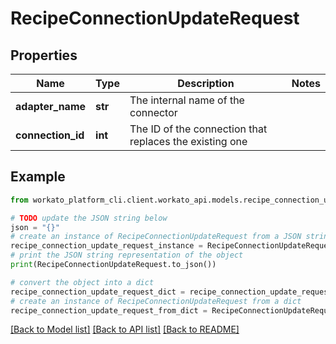 # RecipeConnectionUpdateRequest


## Properties

Name | Type | Description | Notes
------------ | ------------- | ------------- | -------------
**adapter_name** | **str** | The internal name of the connector | 
**connection_id** | **int** | The ID of the connection that replaces the existing one | 

## Example

```python
from workato_platform_cli.client.workato_api.models.recipe_connection_update_request import RecipeConnectionUpdateRequest

# TODO update the JSON string below
json = "{}"
# create an instance of RecipeConnectionUpdateRequest from a JSON string
recipe_connection_update_request_instance = RecipeConnectionUpdateRequest.from_json(json)
# print the JSON string representation of the object
print(RecipeConnectionUpdateRequest.to_json())

# convert the object into a dict
recipe_connection_update_request_dict = recipe_connection_update_request_instance.to_dict()
# create an instance of RecipeConnectionUpdateRequest from a dict
recipe_connection_update_request_from_dict = RecipeConnectionUpdateRequest.from_dict(recipe_connection_update_request_dict)
```
[[Back to Model list]](../README.md#documentation-for-models) [[Back to API list]](../README.md#documentation-for-api-endpoints) [[Back to README]](../README.md)


